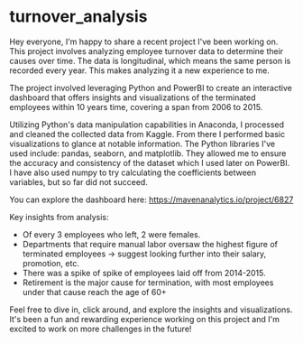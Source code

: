 # turnover_analysis
Hey everyone,
I'm happy to share a recent project I've been working on. This project involves analyzing employee turnover data to determine their causes over time. The data is longitudinal, which means the same person is recorded every year. This makes analyzing it a new experience to me.

The project involved leveraging Python and PowerBI to create an interactive dashboard that offers insights and visualizations of the terminated employees within 10 years time, covering a span from 2006 to 2015.

Utilizing Python's data manipulation capabilities in Anaconda, I processed and cleaned the collected data from Kaggle. From there I performed basic visualizations to glance at notable information. The Python libraries I've used include: pandas, seaborn, and matplotlib. They allowed me to ensure the accuracy and consistency of the dataset which I used later on PowerBI. I have also used numpy to try calculating the coefficients between variables, but so far did not succeed.

You can explore the dashboard here: https://mavenanalytics.io/project/6827

Key insights from analysis:
 - Of every 3 employees who left, 2 were females.
 - Departments that require manual labor oversaw the highest figure of terminated employees -> suggest looking further into their salary, promotion, etc.
 - There was a spike of spike of employees laid off from 2014-2015.
 - Retirement is the major cause for termination, with most employees under that cause reach the age of 60+

Feel free to dive in, click around, and explore the insights and visualizations. It's been a fun and rewarding experience working on this project and I'm excited to work on more challenges in the future!
